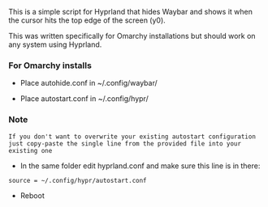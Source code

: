This is a simple script for Hyprland that hides Waybar and shows it when the cursor hits the top edge of the screen (y0).

This was written specifically for Omarchy installations but should work on any system using Hyprland.

### For Omarchy installs

* Place autohide.conf in ~/.config/waybar/

* Place autostart.conf in ~/.config/hypr/

### Note

```If you don't want to overwrite your existing autostart configuration just copy-paste the single line from the provided file into your existing one```

* In the same folder edit hyprland.conf and make sure this line is in there:

```source = ~/.config/hypr/autostart.conf```

* Reboot
